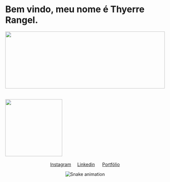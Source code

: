 <h1> Bem vindo, meu nome é Thyerre Rangel. </h1>

<div>
  <a href="https://github.com/thyerre">
  <img height="180em" width="100%" align="center" src="https://github-readme-stats.vercel.app/api?username=thyerre&show_icons=true&theme=jolly&include_all_commits=true&count_private=true"/><br/><br/>
    <br/>
  <img height="180em" align="center" src="https://github-readme-stats.vercel.app/api/top-langs/?username=thyerre&&layout=compact&hide=shell&theme=jolly"/>
</div>
 <br>
<div  align="center"> 
  <a href="https://www.instagram.com/thyerre.rangel/" target="_blank">Instagram</a>&nbsp;&nbsp;&nbsp;&nbsp;
  <a href="https://www.linkedin.com/in/thyerre-rangel-m-da-silva-3118a412b/" target="_blank">Linkedin</a> &nbsp;&nbsp;&nbsp;&nbsp;
  <a href="https://thyerre.github.io" target="_blank">Portfólio</a> 
  
  ![Snake animation](https://github.com/thyerre/thyerre/blob/output/github-contribution-grid-snake.svg)
 
</div>
 
